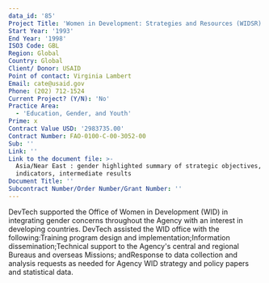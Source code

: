 ```yaml
---
data_id: '85'
Project Title: 'Women in Development: Strategies and Resources (WIDSR)'
Start Year: '1993'
End Year: '1998'
ISO3 Code: GBL
Region: Global
Country: Global
Client/ Donor: USAID
Point of contact: Virginia Lambert
Email: cate@usaid.gov
Phone: (202) 712-1524
Current Project? (Y/N): 'No'
Practice Area:
  - 'Education, Gender, and Youth'
Prime: x
Contract Value USD: '2983735.00'
Contract Number: FAO-0100-C-00-3052-00
Sub: ''
Link: ''
Link to the document file: >-
  Asia/Near East : gender highlighted summary of strategic objectives,
  indicators, intermediate results
Document Title: ''
Subcontract Number/Order Number/Grant Number: ''
---
```

DevTech supported the Office of Women in Development (WID) in integrating gender concerns throughout the Agency with an interest in developing countries. DevTech assisted the WID office with the following:Training program design and implementation;Information dissemination;Technical support to the Agency's central and regional Bureaus and overseas Missions; andResponse to data collection and analysis requests as needed for Agency WID strategy and policy papers and statistical data.